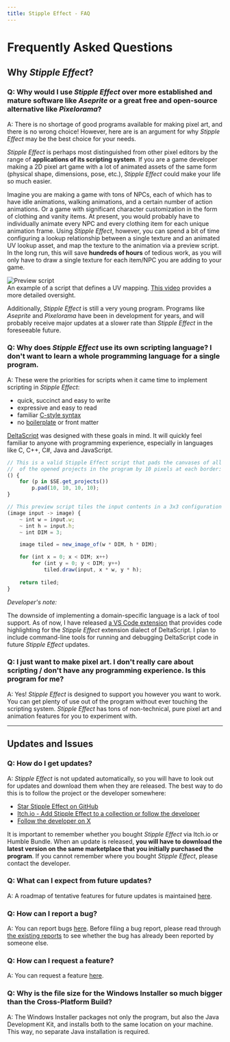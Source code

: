 ```yaml
---
title: Stipple Effect - FAQ
---
```


# Frequently Asked Questions

## Why *Stipple Effect*?

### **Q: Why would I use _Stipple Effect_ over more established and mature software like _Aseprite_ or a great free and open-source alternative like _Pixelorama_?**

A: There is no shortage of good programs available for making pixel art, and there is no wrong choice! However, here are is an argument for why *Stipple Effect* may be the best choice for your needs.

*Stipple Effect* is perhaps most distinguished from other pixel editors by the range of **applications of its scripting system**. If you are a game developer making a 2D pixel art game with a lot of animated assets of the same form (physical shape, dimensions, pose, etc.), *Stipple Effect* could make your life so much easier.

Imagine you are making a game with tons of NPCs, each of which has to have idle animations, walking animations, and a certain number of action animations. Or a game with significant character customization in the form of clothing and vanity items. At present, you would probably have to individually animate every NPC and every clothing item for each unique animation frame. Using *Stipple Effect*, however, you can spend a bit of time configuring a lookup relationship between a single texture and an animated UV lookup asset, and map the texture to the animation via a preview script. In the long run, this will save **hundreds of hours** of tedious work, as you will only have to draw a single texture for each item/NPC you are adding to your game.

<div class="media-container">
    <img class="media" src="{{ site.baseurl }}/docs/assets/graphics/complex-preview.gif" alt="Preview script" loading="lazy">
    <div class="caption">
        An example of a script that defines a UV mapping. <a target="_blank" href="https://www.youtube.com/watch?v=Bj1foXYcHl4">This video</a> provides a more detailed oversight.
    </div>
</div>

Additionally, *Stipple Effect* is still a very young program. Programs like *Aseprite* and *Pixelorama* have been in development for years, and will probably receive major updates at a slower rate than *Stipple Effect* in the foreseeable future.

### **Q: Why does _Stipple Effect_ use its own scripting language? I don't want to learn a whole programming language for a single program.**

A: These were the priorities for scripts when it came time to implement scripting in *Stipple Effect*:

* quick, succinct and easy to write
* expressive and easy to read
* familiar [C-style syntax](https://en.wikipedia.org/wiki/List_of_C-family_programming_languages)
* no [boilerplate](https://en.wikipedia.org/wiki/Boilerplate_code) or front matter

[DeltaScript](https://github.com/jbunke/deltascript) was designed with these goals in mind. It will quickly feel familiar to anyone with programming experience, especially in languages like C, C++, C#, Java and JavaScript.

```js
// This is a valid Stipple Effect script that pads the canvases of all 
//  of the opened projects in the program by 10 pixels at each border:
() {
    for (p in $SE.get_projects())
        p.pad(10, 10, 10, 10);
}
```

```js
// This preview script tiles the input contents in a 3x3 configuration
(image input -> image) {
    ~ int w = input.w;
    ~ int h = input.h;
    ~ int DIM = 3;

    image tiled = new_image_of(w * DIM, h * DIM);

    for (int x = 0; x < DIM; x++)
        for (int y = 0; y < DIM; y++)
            tiled.draw(input, x * w, y * h);
    
    return tiled;
} 
```

*Developer's note:*

The downside of implementing a domain-specific language is a lack of tool support. As of now, I have released [a VS Code extension](https://marketplace.visualstudio.com/items?itemName=jordanbunke.deltascript-for-stipple-effect) that provides code highlighting for the *Stipple Effect* extension dialect of DeltaScript. I plan to include command-line tools for running and debugging DeltaScript code in future *Stipple Effect* updates.

### **Q: I just want to make pixel art. I don't really care about scripting / don't have any programming experience. Is this program for me?**

A: Yes! *Stipple Effect* is designed to support you however you want to work. You can get plenty of use out of the program without ever touching the scripting system. *Stipple Effect* has tons of non-technical, pure pixel art and animation features for you to experiment with.

---

## Updates and Issues

### **Q: How do I get updates?**

A: *Stipple Effect* is not updated automatically, so you will have to look out for updates and download them when they are released. The best way to do this is to follow the project or the developer somewhere:

* [Star Stipple Effect on GitHub](https://github.com/jbunke/stipple-effect)
* [Itch.io - Add Stipple Effect to a collection or follow the developer](https://flinkerflitzer.itch.io/stipple-effect)
* [Follow the developer on X](https://x.com/flinkerflitzer)

It is important to remember whether you bought *Stipple Effect* via Itch.io or Humble Bundle. When an update is released, **you will have to download the latest version on the same marketplace that you initially purchased the program**. If you cannot remember where you bought *Stipple Effect*, please contact the developer.

### **Q: What can I expect from future updates?**

A: A roadmap of tentative features for future updates is maintained [here](https://github.com/jbunke/stipple-effect/blob/master/roadmap.md).

### **Q: How can I report a bug?**

A: You can report bugs [here](https://github.com/jbunke/stipple-effect/issues/new/choose). Before filing a bug report, please read through [the existing reports](https://github.com/jbunke/stipple-effect/issues?q=is%3Aissue+label%3Abug+is%3Aopen) to see whether the bug has already been reported by someone else.

### **Q: How can I request a feature?**

A: You can request a feature [here](https://github.com/jbunke/stipple-effect/issues/new/choose).

### **Q: Why is the file size for the Windows Installer so much bigger than the Cross-Platform Build?**

A: The Windows Installer packages not only the program, but also the Java Development Kit, and installs both to the same location on your machine. This way, no separate Java installation is required.
